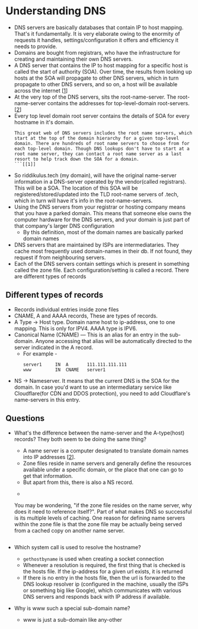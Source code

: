 # Understanding DNS 
- DNS servers are basically databases that contain IP to host mapping. That's it fundamentally. It is very elaborate owing to the enormity of requests it handles, settings/configuration it offers and efficiency it needs to provide.
- Domains are bought from registrars, who have the infrastructure for creating and maintaining their own DNS servers.
- A DNS server that contains the IP to host mapping for a specific host is called the start of authority (SOA). Over time, the results from looking up hosts at the SOA will propagate to other DNS servers, which in turn propagate to other DNS servers, and so on, a host will be available across the internet [[1]]
- At the very top of the DNS servers, sits the root-name-server. The root-name-server contains the addresses for top-level-domain root-servers. [[2]]
- Every top level domain root server contains the details of SOA for every hostname in it's domain.
	```
	This great web of DNS servers includes the root name servers, which start at the top of the domain hierarchy for a given top-level domain. There are hundreds of root name servers to choose from for each top-level domain. Though DNS lookups don't have to start at a root name server, they can contact a root name server as a last resort to help track down the SOA for a domain.
	```[[1]]
- So riddikulus.tech (my domain), will have the original name-server information in a DNS-server operated by the vendor(called registrars). This will be a SOA. The location of this SOA will be registered/stored/updated into the TLD root-name servers of .tech, which in turn will have it's info in the root-name-servers.
- Using the DNS servers from your registrar or hosting company means that you have a parked domain. This means that someone else owns the computer hardware for the DNS servers, and your domain is just part of that company's larger DNS configuration
    - By this definition, most of the domain names are basically parked domain names
- DNS servers that are maintained by ISPs are intermediataries. They cache most frequently used domain-names in their db. If not found, they request if from neighbouring servers.
- Each of the DNS servers contain settings which is present in something called the zone file. Each configuration/setting is called a record. There are different types of records

## Different types of records
- Records individual entries inside zone files
-  CNAME, A and AAAA records, These are types of records.
- A Type -> Host type. Domain name host to ip-address, one to one mapping. This is only for IPV4. AAAA type is IPV6.
- Canonical Name (CNAME) — This is an alias for an entry in the sub-domain. Anyone accessing that alias will be automatically directed to the server indicated in the A record.
    - For example - 
        ```
        server1     IN  A       111.111.111.111
        www         IN  CNAME   server1
        ```
- NS -> Nameserver. It means that the current DNS is the SOA for the domain. In case you'd want to use an intermediatary service like Cloudflare(for CDN and DDOS protection), you need to add Cloudflare's name-servers in this entry.

## Questions
- What's the difference between the name-server and the A-type(host) records? They both seem to be doing the same thing?
    - A name server is a computer designated to translate domain names into IP addresses [[2]].
    - Zone files reside in name servers and generally define the resources available under a specific domain, or the place that one can go to get that information.
    - But apart from this, there is also a NS record. 
    - ```
    You may be wondering, "if the zone file resides on the name server, why does it need to reference itself?". Part of what makes DNS so successful is its multiple levels of caching. One reason for defining name servers within the zone file is that the zone file may be actually being served from a cached copy on another name server.
    ```[[2]]

- Which system call is used to resolve the hostname?
    - `gethostbyname` is used when creating a socket connection
    - Whenever a resolution is required, the first thing that is checked is the hosts file. If the ip-address for a given url exists, it is returned
    - If there is no entry in the hosts file, then the url is forwarded to the DNS lookup resolver ip (configured in the machine, usually the ISPs or something big like Google), which communicates with various DNS servers and responds back with IP address if available.

- Why is www such a special sub-domain name?
    - www is just a sub-domain like any-other

[1]: https://computer.howstuffworks.com/dns3.htm
[2]: https://www.digitalocean.com/community/tutorials/an-introduction-to-dns-terminology-components-and-concepts